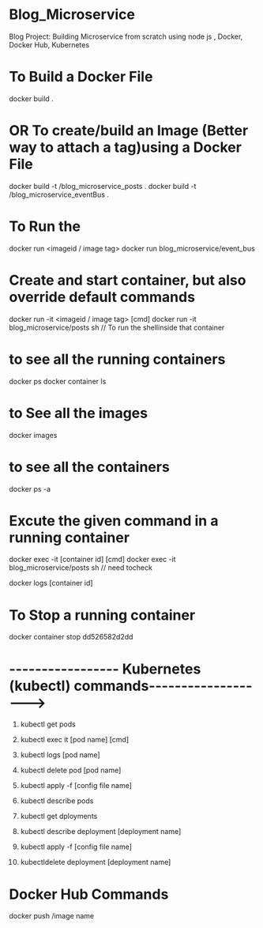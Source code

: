 # Blog_Microservice
Blog Project: Building Microservice from scratch using node js , Docker, Docker Hub, Kubernetes

# To Build a Docker File
docker build .

# OR To create/build an Image (Better way to attach a tag)using a Docker File 
docker build -t <dockerhub ID>/blog_microservice_posts .
docker build -t <dockerhub ID>/blog_microservice_eventBus .


# To Run the
docker run <imageid / image tag>
docker run blog_microservice/event_bus

# Create and start container, but also override default commands
docker run -it <imageid / image tag> [cmd]
docker run -it blog_microservice/posts sh // To run the shellinside that container

# to see all the running containers
docker ps
docker container ls


# to See all the images
docker images

# to see all the containers
docker ps -a

# Excute the given command in a running container
docker exec -it [container id] [cmd]
docker exec -it blog_microservice/posts sh // need tocheck

docker logs [container id]

# To Stop a running container
docker container stop dd526582d2dd


# ----------------- Kubernetes (kubectl) commands------------------->

1. kubectl get pods
2. kubectl exec it [pod name] [cmd]
3. kubectl logs [pod name]
4. kubectl delete pod [pod name]
5. kubectl apply -f [config file name]
6. kubectl describe pods

7. kubectl get dployments
8. kubectl describe deployment [deployment name]
9. kubectl apply -f [config file name]
10. kubectldelete deployment [deployment name]


# Docker Hub Commands
docker push <docker hub id>/image name
